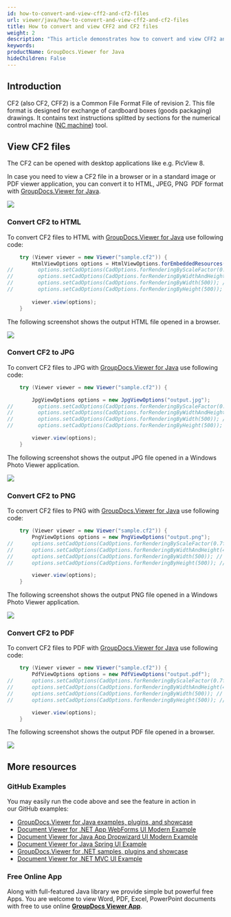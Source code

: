 ```yaml
---
id: how-to-convert-and-view-cff2-and-cf2-files
url: viewer/java/how-to-convert-and-view-cff2-and-cf2-files
title: How to convert and view CFF2 and CF2 files
weight: 2
description: "This article demonstrates how to convert and view CFF2 and CF2 files with GroupDocs.Viewer within your Java applications."
keywords: 
productName: GroupDocs.Viewer for Java
hideChildren: False
---
```

## Introduction

CF2 (also CF2, CFF2) is a Common File Format File of revision 2. This file format is designed for exchange of cardboard boxes (goods packaging) drawings. It contains text instructions splitted by sections for the numerical control machine ([NC machine](https://en.wikipedia.org/wiki/Numerical_control)) tool.

## View CF2 files

The CF2 can be opened with desktop applications like e.g. PicView 8.

In case you need to view a CF2 file in a browser or in a standard image or PDF viewer application, you can convert it to HTML, JPEG, PNG  PDF format with [GroupDocs.Viewer for Java](https://products.groupdocs.com/viewer/java). 

![](viewer/java/images/how-to-convert-and-view-cff2-and-cf2-files.png)

### Convert CF2 to HTML

To convert CF2 files to HTML with [GroupDocs.Viewer for Java](https://products.groupdocs.com/viewer/java) use following code:

```java
    try (Viewer viewer = new Viewer("sample.cf2")) {
        HtmlViewOptions options = HtmlViewOptions.forEmbeddedResources("output.html");
//        options.setCadOptions(CadOptions.forRenderingByScaleFactor(0.7f)); // Render image and reduce it by 30%
//        options.setCadOptions(CadOptions.forRenderingByWidthAndHeight(400, 400)); // Render image and set output size to 400x400
//        options.setCadOptions(CadOptions.forRenderingByWidth(500)); // Render image, fix width by 500 px and recalculate height
//        options.setCadOptions(CadOptions.forRenderingByHeight(500)); // Render image, fix height by 500 px and recalculate width
    
        viewer.view(options);
    }
```

The following screenshot shows the output HTML file opened in a browser.

![](viewer/java/images/how-to-convert-and-view-cff2-and-cf2-files_1.png)

### Convert CF2 to JPG

To convert CF2 files to JPG with [GroupDocs.Viewer for Java](https://products.groupdocs.com/viewer/java) use following code: 

```java
    try (Viewer viewer = new Viewer("sample.cf2")) {

        JpgViewOptions options = new JpgViewOptions("output.jpg");
//        options.setCadOptions(CadOptions.forRenderingByScaleFactor(0.7f)); // Render image and reduce it by 30%
//        options.setCadOptions(CadOptions.forRenderingByWidthAndHeight(400, 400)); // Render image and set output size to 400x400
//        options.setCadOptions(CadOptions.forRenderingByWidth(500)); // Render image, fix width by 500 px and recalculate height
//        options.setCadOptions(CadOptions.forRenderingByHeight(500)); // Render image, fix height by 500 px and recalculate width

        viewer.view(options);
    }
```

The following screenshot shows the output JPG file opened in a Windows Photo Viewer application.

![](viewer/java/images/how-to-convert-and-view-cff2-and-cf2-files_2.png)

### Convert CF2 to PNG

To convert CF2 files to PNG with [GroupDocs.Viewer for Java](https://products.groupdocs.com/viewer/java) use following code: 

```java
    try (Viewer viewer = new Viewer("sample.cf2")) {
        PngViewOptions options = new PngViewOptions("output.png");
//      options.setCadOptions(CadOptions.forRenderingByScaleFactor(0.7f)); // Render image and reduce it by 30%
//      options.setCadOptions(CadOptions.forRenderingByWidthAndHeight(400, 400)); // Render image and set output size to 400x400
//      options.setCadOptions(CadOptions.forRenderingByWidth(500)); // Render image, fix width by 500 px and recalculate height
//      options.setCadOptions(CadOptions.forRenderingByHeight(500)); // Render image, fix height by 500 px and recalculate width

        viewer.view(options);
    }
```

The following screenshot shows the output PNG file opened in a Windows Photo Viewer application.

![](viewer/java/images/how-to-convert-and-view-cff2-and-cf2-files_3.png)

### Convert CF2 to PDF

To convert CF2 files to PDF with [GroupDocs.Viewer for Java](https://products.groupdocs.com/viewer/java) use following code: 

```java
    try (Viewer viewer = new Viewer("sample.cf2")) {
        PdfViewOptions options = new PdfViewOptions("output.pdf");
//      options.setCadOptions(CadOptions.forRenderingByScaleFactor(0.7f)); // Render image and reduce it by 30%
//      options.setCadOptions(CadOptions.forRenderingByWidthAndHeight(400, 400)); // Render image and set output size to 400x400
//      options.setCadOptions(CadOptions.forRenderingByWidth(500)); // Render image, fix width by 500 px and recalculate height
//      options.setCadOptions(CadOptions.forRenderingByHeight(500)); // Render image, fix height by 500 px and recalculate width

        viewer.view(options);
    }
```

The following screenshot shows the output PDF file opened in a browser.

![](viewer/java/images/how-to-convert-and-view-cff2-and-cf2-files_4.png)

## More resources
### GitHub Examples
You may easily run the code above and see the feature in action in our GitHub examples:
*   [GroupDocs.Viewer for Java examples, plugins, and showcase](https://github.com/groupdocs-viewer/GroupDocs.Viewer-for-Java)
*   [Document Viewer for .NET App WebForms UI Modern Example](https://github.com/groupdocs-viewer/GroupDocs.Viewer-for-.NET-WebForms)    
*   [Document Viewer for Java App Dropwizard UI Modern Example](https://github.com/groupdocs-viewer/GroupDocs.Viewer-for-Java-Dropwizard)    
*   [Document Viewer for Java Spring UI Example](https://github.com/groupdocs-viewer/GroupDocs.Viewer-for-Java-Spring)
*   [GroupDocs.Viewer for .NET samples, plugins and showcase](https://github.com/groupdocs-viewer/GroupDocs.Viewer-for-.NET)
*   [Document Viewer for .NET MVC UI Example](https://github.com/groupdocs-viewer/GroupDocs.Viewer-for-Java-MVC)     

### Free Online App
Along with full-featured Java library we provide simple but powerful free Apps.
You are welcome to view Word, PDF, Excel, PowerPoint documents with free to use online **[GroupDocs Viewer App](https://products.groupdocs.app/viewer)**.